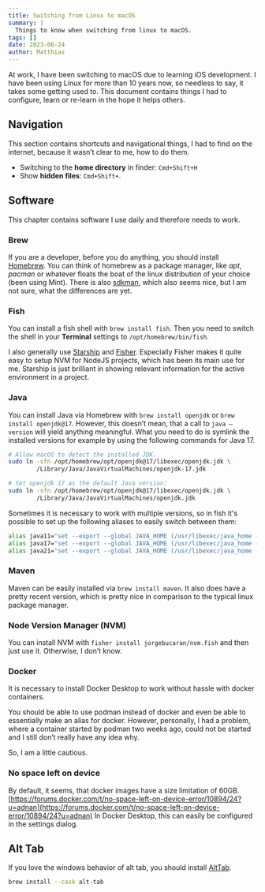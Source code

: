 ```yaml
---
title: Switching from Linux to macOS
summary: |
  Things to know when switching from linux to macOS.
tags: []
date: 2023-06-24
author: Matthias
---
```


At work, I have been switching to macOS due to learning iOS development.
I have been using Linux for more than 10 years now, so needless to say,
it takes some getting used to. This document contains things I had to
configure, learn or re-learn in the hope it helps others.

## Navigation

This section contains shortcuts and navigational things, I had to find on the internet, because it wasn’t clear to me, how to do them.

- Switching to the **home directory** in finder: `Cmd+Shift+H`
- Show **hidden files**: `Cmd+Shift+`.

## Software

This chapter contains software I use daily and therefore needs to work.

### Brew

If you are a developer, before you do anything, you should install [Homebrew](https://brew.sh/). You can think of homebrew as a package manager, like *apt*, *pacman* or whatever floats the boat of the linux distribution of your choice (been using Mint). There is also [sdkman](https://sdkman.io/), which also seems nice, but I am not sure, what the differences are yet.

### Fish

You can install a fish shell with `brew install fish`. Then you need to switch the shell in your **Terminal** settings to `/opt/homebrew/bin/fish`.

I also generally use [Starship](https://starship.rs/) and [Fisher](https://github.com/jorgebucaran/fisher). Especially Fisher makes it quite easy to setup NVM for NodeJS projects, which has been its main use for me. Starship is just brilliant in showing relevant information for the active environment in a project.

### Java

You can install Java via Homebrew with `brew install openjdk` or `brew install openjdk@17`. However, this doesn’t mean, that a call to `java —version` will yield anything meaningful. What you need to do is symlink the installed versions for example by using the following commands for Java 17.

```bash
# Allow macOS to detect the installed JDK.
sudo ln -sfn /opt/homebrew/opt/openjdk@17/libexec/openjdk.jdk \
        /Library/Java/JavaVirtualMachines/openjdk-17.jdk

# Set openjdk 17 as the default Java version:
sudo ln -sfn /opt/homebrew/opt/openjdk@17/libexec/openjdk.jdk \
        /Library/Java/JavaVirtualMachines/openjdk.jdk
```

Sometimes it is necessary to work with multiple versions, so in 
fish it's possible to set up the following aliases to easily 
switch between them:

```bash
alias java11="set --export --global JAVA_HOME (/usr/libexec/java_home -v 11)"
alias java17="set --export --global JAVA_HOME (/usr/libexec/java_home -v 17)"
alias java21="set --export --global JAVA_HOME (/usr/libexec/java_home -v 21)"
```

### Maven

Maven can be easily installed via `brew install maven`. It also does have a pretty recent version, which is pretty nice in comparison to the typical linux package manager.

### Node Version Manager (NVM)

You can install NVM with `fisher install jorgebucaran/nvm.fish` and then just use it. Otherwise, I don’t know.

### Docker

It is necessary to install Docker Desktop to work without hassle with docker containers.

You should be able to use podman instead of docker and even be able to essentially make an alias for docker. However, personally, I had a problem, where a container started by podman two weeks ago, could not be started and I still don’t really have any idea why.

So, I am a little cautious.

### No space left on device

By default, it seems, that docker images have a size limitation of 60GB. [https://forums.docker.com/t/no-space-left-on-device-error/10894/24?u=adnan](https://forums.docker.com/t/no-space-left-on-device-error/10894/24?u=adnan) 
In Docker Desktop, this can easily be configured in the settings dialog.

## Alt Tab

If you love the windows behavior of alt tab, you should install [AltTab](https://alt-tab-macos.netlify.app/).

```bash
brew install --cask alt-tab
```